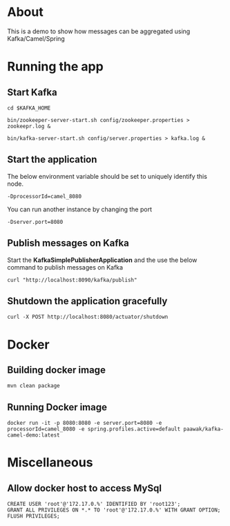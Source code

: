 # About

This is a demo to show how messages can be aggregated using Kafka/Camel/Spring

# Running the app

## Start Kafka

	cd $KAFKA_HOME

	bin/zookeeper-server-start.sh config/zookeeper.properties > zookeepr.log &
	
	bin/kafka-server-start.sh config/server.properties > kafka.log &
	
## Start the application	

The below environment variable should be set to uniquely identify this node.

	-DprocessorId=camel_8080

You can run another instance by changing the port

	-Dserver.port=8080

## Publish messages on Kafka

Start the **KafkaSimplePublisherApplication** and the use the below command to publish messages on Kafka

	curl "http://localhost:8090/kafka/publish"

## Shutdown the application	gracefully

	curl -X POST http://localhost:8080/actuator/shutdown
	
# Docker
## Building docker image

	mvn clean package
	
## Running Docker image

	docker run -it -p 8080:8080 -e server.port=8080 -e processorId=camel_8080 -e spring.profiles.active=default paawak/kafka-camel-demo:latest
			
# Miscellaneous
## Allow docker host to access MySql

	CREATE USER 'root'@'172.17.0.%' IDENTIFIED BY 'root123';
	GRANT ALL PRIVILEGES ON *.* TO 'root'@'172.17.0.%' WITH GRANT OPTION;
	FLUSH PRIVILEGES;			
	
